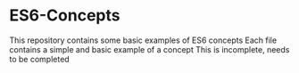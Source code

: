 # ES6-Concepts
This repository contains some basic examples of ES6 concepts
Each file contains a simple and basic example of a concept
This is incomplete, needs to be completed

